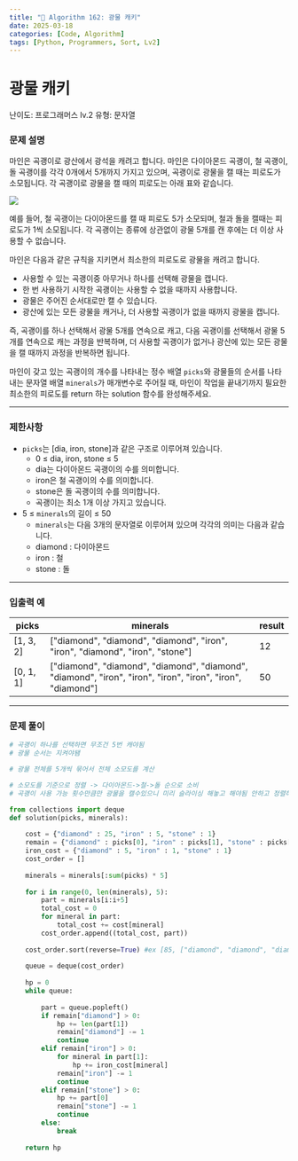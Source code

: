 ```yaml
---
title: "🧠 Algorithm 162: 광물 캐키"
date: 2025-03-18
categories: [Code, Algorithm]
tags: [Python, Programmers, Sort, Lv2]
---
```


# 광물 캐키

난이도: 프로그래머스 lv.2
유형: 문자열

### **문제 설명**

마인은 곡괭이로 광산에서 광석을 캐려고 합니다. 마인은 다이아몬드 곡괭이, 철 곡괭이, 돌 곡괭이를 각각 0개에서 5개까지 가지고 있으며, 곡괭이로 광물을 캘 때는 피로도가 소모됩니다. 각 곡괭이로 광물을 캘 때의 피로도는 아래 표와 같습니다.

![](https://user-images.githubusercontent.com/62426665/217975815-63c58d04-0421-4c39-85ce-17613b9c9389.png)

예를 들어, 철 곡괭이는 다이아몬드를 캘 때 피로도 5가 소모되며, 철과 돌을 캘때는 피로도가 1씩 소모됩니다. 각 곡괭이는 종류에 상관없이 광물 5개를 캔 후에는 더 이상 사용할 수 없습니다.

마인은 다음과 같은 규칙을 지키면서 최소한의 피로도로 광물을 캐려고 합니다.

- 사용할 수 있는 곡괭이중 아무거나 하나를 선택해 광물을 캡니다.
- 한 번 사용하기 시작한 곡괭이는 사용할 수 없을 때까지 사용합니다.
- 광물은 주어진 순서대로만 캘 수 있습니다.
- 광산에 있는 모든 광물을 캐거나, 더 사용할 곡괭이가 없을 때까지 광물을 캡니다.

즉, 곡괭이를 하나 선택해서 광물 5개를 연속으로 캐고, 다음 곡괭이를 선택해서 광물 5개를 연속으로 캐는 과정을 반복하며, 더 사용할 곡괭이가 없거나 광산에 있는 모든 광물을 캘 때까지 과정을 반복하면 됩니다.

마인이 갖고 있는 곡괭이의 개수를 나타내는 정수 배열 `picks`와 광물들의 순서를 나타내는 문자열 배열 `minerals`가 매개변수로 주어질 때, 마인이 작업을 끝내기까지 필요한 최소한의 피로도를 return 하는 solution 함수를 완성해주세요.

---

### 제한사항

- `picks`는 [dia, iron, stone]과 같은 구조로 이루어져 있습니다.
    - 0 ≤ dia, iron, stone ≤ 5
    - dia는 다이아몬드 곡괭이의 수를 의미합니다.
    - iron은 철 곡괭이의 수를 의미합니다.
    - stone은 돌 곡괭이의 수를 의미합니다.
    - 곡괭이는 최소 1개 이상 가지고 있습니다.
- 5 ≤ `minerals`의 길이 ≤ 50
    - `minerals`는 다음 3개의 문자열로 이루어져 있으며 각각의 의미는 다음과 같습니다.
    - diamond : 다이아몬드
    - iron : 철
    - stone : 돌

---

### 입출력 예

| picks | minerals | result |
| --- | --- | --- |
| [1, 3, 2] | ["diamond", "diamond", "diamond", "iron", "iron", "diamond", "iron", "stone"] | 12 |
| [0, 1, 1] | ["diamond", "diamond", "diamond", "diamond", "diamond", "iron", "iron", "iron", "iron", "iron", "diamond"] | 50 |

---

### 문제 풀이

```python
# 곡괭이 하나를 선택하면 무조건 5번 캐야됨
# 광물 순서는 지켜야됌

# 광물 전체를 5개씩 묶어서 전체 소모도를 계산

# 소모도를 기준으로 정렬 -> 다이아몬드->철->돌 순으로 소비
# 곡괭이 사용 가능 횟수만큼만 광물을 캘수있으니 미리 슬라이싱 해놓고 해야됨 안하고 정렬하면 캘수없었던 광물들이 앞에 올수도있음

from collections import deque
def solution(picks, minerals):
    
    cost = {"diamond" : 25, "iron" : 5, "stone" : 1}
    remain = {"diamond" : picks[0], "iron" : picks[1], "stone" : picks[2]}
    iron_cost = {"diamond" : 5, "iron" : 1, "stone" : 1}
    cost_order = []
    
    minerals = minerals[:sum(picks) * 5]
    
    for i in range(0, len(minerals), 5):
        part = minerals[i:i+5]
        total_cost = 0
        for mineral in part:
            total_cost += cost[mineral]
        cost_order.append((total_cost, part))
        
    cost_order.sort(reverse=True) #ex [85, ["diamond", "diamond", "diamond", "iron", "iron"]]
    
    queue = deque(cost_order)
    
    hp = 0
    while queue:
        
        part = queue.popleft()
        if remain["diamond"] > 0:
            hp += len(part[1])
            remain["diamond"] -= 1
            continue
        elif remain["iron"] > 0:
            for mineral in part[1]:
                hp += iron_cost[mineral]
            remain["iron"] -= 1
            continue
        elif remain["stone"] > 0:
            hp += part[0]
            remain["stone"] -= 1
            continue
        else:
            break
    
    return hp
```